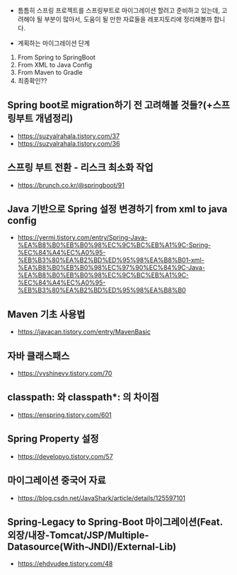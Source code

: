 - 틈틈히 스프링 프로젝트를 스프링부트로 마이그레이션 할려고 준비하고 있는데, 고려해야 될 부분이 많아서, 도움이 될 만한 자료들을 레포지토리에 정리해볼까 합니다.

- 계획하는 마이그레이션 단계
1. From Spring to SpringBoot
2. From XML to Java Config
3. From Maven to Gradle
4. 최종확인??

## Spring boot로 migration하기 전 고려해볼 것들?(+스프링부트 개념정리)
- https://suzyalrahala.tistory.com/37
- https://suzyalrahala.tistory.com/36

## 스프링 부트 전환 - 리스크 최소화 작업 
- https://brunch.co.kr/@springboot/91

## Java 기반으로 Spring 설정 변경하기 from xml to java config
- https://yermi.tistory.com/entry/Spring-Java-%EA%B8%B0%EB%B0%98%EC%9C%BC%EB%A1%9C-Spring-%EC%84%A4%EC%A0%95-%EB%B3%80%EA%B2%BD%ED%95%98%EA%B8%B01-xml-%EA%B8%B0%EB%B0%98%EC%97%90%EC%84%9C-Java-%EA%B8%B0%EB%B0%98%EC%9C%BC%EB%A1%9C-%EC%84%A4%EC%A0%95-%EB%B3%80%EA%B2%BD%ED%95%98%EA%B8%B0

## Maven 기초 사용법
- https://javacan.tistory.com/entry/MavenBasic

## 자바 클래스패스
- https://vvshinevv.tistory.com/70

## classpath: 와 classpath*: 의 차이점
- https://enspring.tistory.com/601

## Spring Property 설정
- https://developyo.tistory.com/57

## 마이그레이션 중국어 자료
- https://blog.csdn.net/JavaShark/article/details/125597101

## Spring-Legacy to Spring-Boot 마이그레이션(Feat. 외장/내장-Tomcat/JSP/Multiple-Datasource(With-JNDI)/External-Lib)
- https://ehdvudee.tistory.com/48
